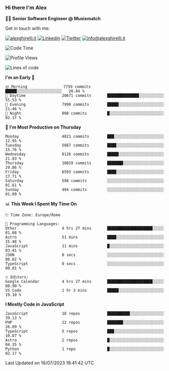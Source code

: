 ### Hi there I'm Alex

👨‍💻 __Senior Software Engineer @ Musixmatch__

Get in touch with me:

[![alexghirelli.it](https://img.shields.io/static/v1?label=alexghirelli.it&message=%20&color=red&logo=&style=flat-square&logoColor=white)](https://www.alexghirelli.it/)
[![Linkedin](https://img.shields.io/static/v1?label=Linkedin&message=%20&color=blue&logo=Linkedin&style=flat-square&logoColor=white)](https://linkedin.com/in/alexghirelli)
[![Twitter](https://img.shields.io/static/v1?label=Twitter&message=%20&color=blue&logo=Twitter&style=flat-square&logoColor=white)](https://twitter.com/alexGhirelli)
[![info@alexghirelli.it](https://img.shields.io/static/v1?label=info@alexghirelli.it&message=%20&color=red&logo=gmail&style=flat-square&logoColor=white)](mailto:info@alexghirelli.it)

<!--START_SECTION:waka-->
![Code Time](http://img.shields.io/badge/Code%20Time-7%2C482%20hrs%2041%20mins-blue)

![Profile Views](http://img.shields.io/badge/Profile%20Views-1-blue)

![Lines of code](https://img.shields.io/badge/From%20Hello%20World%20I%27ve%20Written-80.6%20million%20lines%20of%20code-blue)

**I'm an Early 🐤** 

```text
🌞 Morning                7759 commits        █████░░░░░░░░░░░░░░░░░░░░   20.84 % 
🌆 Daytime                20671 commits       ██████████████░░░░░░░░░░░   55.53 % 
🌃 Evening                7990 commits        █████░░░░░░░░░░░░░░░░░░░░   21.46 % 
🌙 Night                  808 commits         █░░░░░░░░░░░░░░░░░░░░░░░░   02.17 % 
```
📅 **I'm Most Productive on Thursday** 

```text
Monday                   4821 commits        ███░░░░░░░░░░░░░░░░░░░░░░   12.95 % 
Tuesday                  5867 commits        ████░░░░░░░░░░░░░░░░░░░░░   15.76 % 
Wednesday                8126 commits        █████░░░░░░░░░░░░░░░░░░░░   21.83 % 
Thursday                 10819 commits       ███████░░░░░░░░░░░░░░░░░░   29.06 % 
Friday                   6593 commits        ████░░░░░░░░░░░░░░░░░░░░░   17.71 % 
Saturday                 598 commits         ░░░░░░░░░░░░░░░░░░░░░░░░░   01.61 % 
Sunday                   404 commits         ░░░░░░░░░░░░░░░░░░░░░░░░░   01.09 % 
```


📊 **This Week I Spent My Time On** 

```text
🕑︎ Time Zone: Europe/Rome

💬 Programming Languages: 
Other                    4 hrs 27 mins       ████████████████████░░░░░   81.08 % 
Astro                    51 mins             ████░░░░░░░░░░░░░░░░░░░░░   15.48 % 
JavaScript               11 mins             █░░░░░░░░░░░░░░░░░░░░░░░░   03.41 % 
JSON                     0 secs              ░░░░░░░░░░░░░░░░░░░░░░░░░   00.02 % 
TypeScript               0 secs              ░░░░░░░░░░░░░░░░░░░░░░░░░   00.01 % 

🔥 Editors: 
Google Calendar          4 hrs 27 mins       ████████████████████░░░░░   80.90 % 
VS Code                  1 hr 3 mins         █████░░░░░░░░░░░░░░░░░░░░   19.10 % 
```

**I Mostly Code in JavaScript** 

```text
JavaScript               18 repos            ██████████░░░░░░░░░░░░░░░   39.13 % 
PHP                      12 repos            ███████░░░░░░░░░░░░░░░░░░   26.09 % 
TypeScript               5 repos             ███░░░░░░░░░░░░░░░░░░░░░░   10.87 % 
Astro                    2 repos             █░░░░░░░░░░░░░░░░░░░░░░░░   04.35 % 
Python                   1 repo              █░░░░░░░░░░░░░░░░░░░░░░░░   02.17 % 
```




 Last Updated on 16/07/2023 18:41:42 UTC
<!--END_SECTION:waka-->
